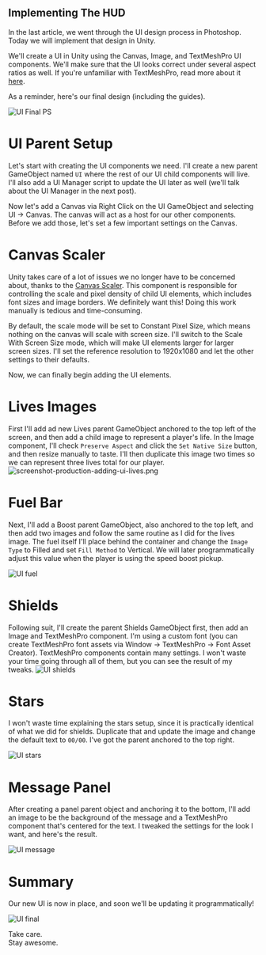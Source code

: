 ## Implementing The HUD

In the last article, we went through the UI design process in Photoshop. Today we will implement that design in Unity.

We'll create a UI in Unity using the Canvas, Image, and TextMeshPro UI components. We'll make sure that the UI looks correct under several aspect ratios as well. If you're unfamiliar with TextMeshPro, read more about it [here](https://docs.unity3d.com/Packages/com.unity.textmeshpro@3.0/manual/index.html).

As a reminder, here's our final design (including the guides).

![UI Final PS](https://cdn.hashnode.com/res/hashnode/image/upload/v1648921718293/U7vZwS8Xa.png)

# UI Parent Setup
Let's start with creating the UI components we need. I'll create a new parent GameObject named `UI` where the rest of our UI child components will live. I'll also add a UI Manager script to update the UI later as well (we'll talk about the UI Manager in the next post).

Now let's add a Canvas via Right Click on the UI GameObject and selecting UI -> Canvas. The canvas will act as a host for our other components. Before we add those, let's set a few important settings on the Canvas.

# Canvas Scaler
Unity takes care of a lot of issues we no longer have to be concerned about, thanks to the [Canvas Scaler](https://docs.unity3d.com/2020.3/Documentation/Manual/script-CanvasScaler.html). This component is responsible for controlling the scale and pixel density of child UI elements, which includes font sizes and image borders. We definitely want this! Doing this work manually is tedious and time-consuming.

By default, the scale mode will be set to Constant Pixel Size, which means nothing on the canvas will scale with screen size. I'll switch to the Scale With Screen Size mode, which will make UI elements larger for larger screen sizes. I'll set the reference resolution to 1920x1080 and let the other settings to their defaults.

Now, we can finally begin adding the UI elements.

# Lives Images
First I'll add ad new Lives parent GameObject anchored to the top left of the screen, and then add a child image to represent a player's life. In the Image component, I'll check `Preserve Aspect` and click the `Set Native Size` button, and then resize manually to taste. I'll then duplicate this image two times so we can represent three lives total for our player.
![screenshot-production-adding-ui-lives.png](https://cdn.hashnode.com/res/hashnode/image/upload/v1648921539420/Tz0o30THN.png)

# Fuel Bar
Next, I'll add a Boost parent GameObject, also anchored to the top left, and then add two images and follow the same routine as I did for the lives image. The fuel itself I'll place behind the container and change the `Image Type` to Filled and set `Fill Method` to Vertical. We will later programmatically adjust this value when the player is using the speed boost pickup.

![UI fuel](https://cdn.hashnode.com/res/hashnode/image/upload/v1648921560038/JoHWALMsU.png)

# Shields
Following suit, I'll create the parent Shields GameObject first, then add an Image and TextMeshPro component. I'm using a custom font (you can create TextMeshPro font assets via Window -> TextMeshPro -> Font Asset Creator). TextMeshPro components contain many settings. I won't waste your time going through all of them, but you can see the result of my tweaks.
![UI shields](https://cdn.hashnode.com/res/hashnode/image/upload/v1648921589087/u5RpeGfQw.png)

# Stars
I won't waste time explaining the stars setup, since it is practically identical of what we did for shields. Duplicate that and update the image and change the default text to `00/00`. I've got the parent anchored to the top right.

![UI stars](https://cdn.hashnode.com/res/hashnode/image/upload/v1648921280972/OX3PoPFrO.png)

# Message Panel
After creating a panel parent object and anchoring it to the bottom, I'll add an image to be the background of the message and a TextMeshPro component that's centered for the text. I tweaked the settings for the look I want, and here's the result.

![UI message](https://cdn.hashnode.com/res/hashnode/image/upload/v1648921655470/lgKDRAOJR.png)

# Summary
Our new UI is now in place, and soon we'll be updating it programmatically!

![UI final](https://cdn.hashnode.com/res/hashnode/image/upload/v1648921685626/HGXeeKeVE.png)

Take care.  
Stay awesome.